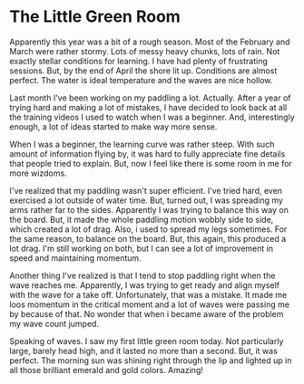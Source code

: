 # The Little Green Room

Apparently this year was a bit of a rough season. Most of the February and March
were rather stormy. Lots of messy heavy chunks, lots of rain. Not exactly stellar
conditions for learning. I have had plenty of frustrating sessions. But, by the
end of April the shore lit up. Conditions are almost perfect. The water is ideal
temperature and the waves are nice hollow.

Last month I've been working on my paddling a lot. Actually. After a year of
trying hard and making a lot of mistakes, I have decided to look back at all the
training videos I used to watch when I was a beginner. And, interestingly enough,
a lot of ideas started to make way more sense.

When I was a beginner, the learning curve was rather steep. With such amount of
information flying by, it was hard to fully appreciate fine details that people
tried to explain. But, now I feel like there is some room in me for more wizdoms.

I've realized that my paddling wasn't super efficient. I've tried hard, even
exercised a lot outside of water time. But, turned out, I was spreading my arms
rather far to the sides. Apparently I was trying to balance this way on the board.
But, it made the whole paddling motion wobbly side to side, which created a lot
of drag. Also, i used to spread my legs sometimes. For the same reason, to balance
on the board. But, this again, this produced a lot drag. I'm still working on both,
but I can see a lot of improvement in speed and maintaining momentum.

Another thing I've realized is that I tend to stop paddling right when the wave
reaches me. Apparently, I was trying to get ready and align myself with the wave
for a take off. Unfortunately, that was a mistake. It made me loos momentum in
the critical moment and a lot of waves were passing me by because of that.
No wonder that when i became aware of the problem my wave count jumped.

Speaking of waves. I saw my first little green room today. Not particularly large,
barely head high, and it lasted no more than a second. But, it was perfect. The
morning sun was shining right through the lip and lighted up in all those
brilliant emerald and gold colors. Amazing!
